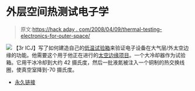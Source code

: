# 外层空间热测试电子学

> 原文:[https://hack aday . com/2008/04/09/thermal-testing-electronics-for-outer-space/](https://hackaday.com/2008/04/09/thermal-testing-electronics-for-outer-space/)

![](../Images/c3ec1256aad5c7006ef27b852a54f578.png)
【3r ICJ】写了如何建造自己的[低温试验箱](http://www.instructables.com/id/Thermal-test-chamber-for-edge-of-space-testing.-D/)来验证电子设备在大气层/外太空边缘的功能。他需要这个用于他正在进行的[太空边缘项目](http://www.hackerbotlabs.com/)。一个大冷却器作为试验箱。它用干冰冷却到大约 42 摄氏度，然后一批液氮被注入一个铜制的热交换线圈，使真空室降到-70 摄氏度。

*   [永久链接](http://www.instructables.com/id/Thermal-test-chamber-for-edge-of-space-testing.-D/)